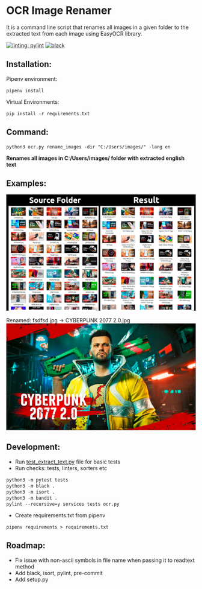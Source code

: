 # OCR Image Renamer 
It is a command line script that renames all images in a given folder to the extracted text from each image using EasyOCR library.

[![linting: pylint](https://img.shields.io/badge/linting-pylint-yellowgreen)](https://github.com/pylint-dev/pylint)
[![black](https://img.shields.io/badge/code%20style-black-000000.svg)](https://github.com/ambv/black)

## Installation:
Pipenv environment:
```
pipenv install
```

Virtual Environments: 
```
pip install -r requirements.txt
```

## Command:
```
python3 ocr.py rename_images -dir "C:/Users/images/" -lang en
```
**Renames all images in C:/Users/images/ folder with extracted english text**

## Examples:
![Result](docs%2Fimages%2Fresult.png)

Renamed: fsdfsd.jpg  -> CYBERPUNK 2077 2.0.jpg 
![CYBERPUNK 2077 2.0.jpg](docs%2Fimages%2FCYBERPUNK%202077%202.0.jpg)

## Development:
- Run [test_extract_text.py](tests%2Ftest_extract_text.py) file for basic tests
- Run checks: tests, linters, sorters etc
```
python3 -m pytest tests
python3 -m black .
python3 -m isort .
python3 -m bandit .
pylint --recursive=y services tests ocr.py    
```
- Create requirements.txt from pipenv
```
pipenv requirements > requirements.txt
```

## Roadmap:
- Fix issue with non-ascii symbols in file name when passing it to readtext method 
- Add black, isort, pylint, pre-commit
- Add setup.py